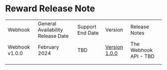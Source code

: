 # Reward Release Note

|                                         |                                   |                  |               |                                                                                                                                                                                                                                                                                        |
|-----------------------------------------|-----------------------------------|------------------|---------------|----------------------------------------------------------------------------------------------------------------------------------------------------------------------------------------------------------------------------------------------------------------------------------------|
| Webhook          | General Availability Release Date | Support End Date | Version      | Release Notes                                               |
| Webhook v1.0.0   | February 2024                     | TBD             | [Version 1.0.0](?path=docs/webhook/section-header.md) | The Webhook API - TBD                                    |     
|                  |                                   |                 |               |                           |  
|                  |                                   |                 |               |                           |
